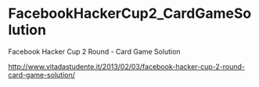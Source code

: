 FacebookHackerCup2_CardGameSolution
===================================

Facebook Hacker Cup 2 Round - Card Game Solution

http://www.vitadastudente.it/2013/02/03/facebook-hacker-cup-2-round-card-game-solution/

